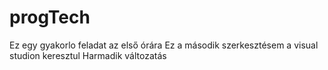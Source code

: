 # progTech
Ez egy gyakorlo feladat az első órára
Ez a második szerkesztésem a visual studion keresztul
Harmadik változatás 